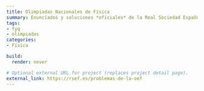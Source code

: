 ```yaml
---
title: Olimpiadas Nacionales de Física
summary: Enunciados y soluciones *oficiales* de la Real Sociedad Española de Física (RSEF).
tags:
- fyq
- olimpiadas
categories:
- Física

build:
  render: never

# Optional external URL for project (replaces project detail page).
external_link: https://rsef.es/problemas-de-la-oef
---
```

